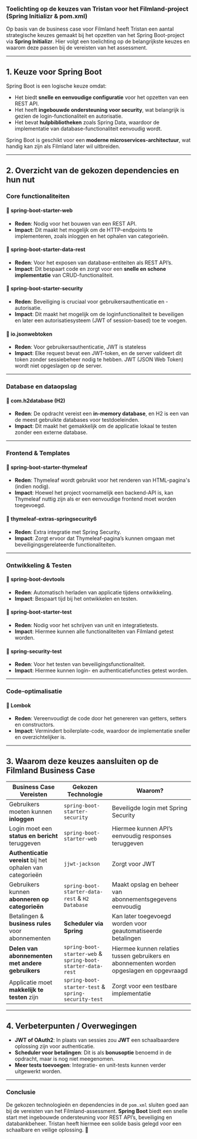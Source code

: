 ### **Toelichting op de keuzes van Tristan voor het Filmland-project (Spring Initializr & pom.xml)**

Op basis van de business case voor Filmland heeft Tristan een aantal strategische keuzes gemaakt bij het opzetten van het Spring Boot-project via **Spring Initializr**. Hier volgt een toelichting op de belangrijkste keuzes en waarom deze passen bij de vereisten van het assessment.

---

## **1. Keuze voor Spring Boot**
Spring Boot is een logische keuze omdat:
- Het biedt **snelle en eenvoudige configuratie** voor het opzetten van een REST API.
- Het heeft **ingebouwde ondersteuning voor security**, wat belangrijk is gezien de login-functionaliteit en autorisatie.
- Het bevat **hulpbibliotheken** zoals Spring Data, waardoor de implementatie van database-functionaliteit eenvoudig wordt.

Spring Boot is geschikt voor een **moderne microservices-architectuur**, wat handig kan zijn als Filmland later wil uitbreiden.

---

## **2. Overzicht van de gekozen dependencies en hun nut**

### **Core functionaliteiten**
#### 🔹 **spring-boot-starter-web**
- **Reden**: Nodig voor het bouwen van een REST API.
- **Impact**: Dit maakt het mogelijk om de HTTP-endpoints te implementeren, zoals inloggen en het ophalen van categorieën.

#### 🔹 **spring-boot-starter-data-rest**
- **Reden**: Voor het exposen van database-entiteiten als REST API’s.
- **Impact**: Dit bespaart code en zorgt voor een **snelle en schone implementatie** van CRUD-functionaliteit.

#### 🔹 **spring-boot-starter-security**
- **Reden**: Beveiliging is cruciaal voor gebruikersauthenticatie en -autorisatie.
- **Impact**: Dit maakt het mogelijk om de loginfunctionaliteit te beveiligen en later een autorisatiesysteem (JWT of session-based) toe te voegen.

#### 🔹 **io.jsonwebtoken**
- **Reden**: Voor gebruikersauthenticatie, JWT is stateless
- **Impact**: Elke request bevat een JWT-token, en de server valideert dit token zonder sessiebeheer nodig te hebben. JWT (JSON Web Token) wordt niet opgeslagen op de server. 




---

### **Database en dataopslag**
#### 🔹 **com.h2database (H2)**
- **Reden**: De opdracht vereist een **in-memory database**, en H2 is een van de meest gebruikte databases voor testdoeleinden.
- **Impact**: Dit maakt het gemakkelijk om de applicatie lokaal te testen zonder een externe database.

---

### **Frontend & Templates**
#### 🔹 **spring-boot-starter-thymeleaf**
- **Reden**: Thymeleaf wordt gebruikt voor het renderen van HTML-pagina's (indien nodig).
- **Impact**: Hoewel het project voornamelijk een backend-API is, kan Thymeleaf nuttig zijn als er een eenvoudige frontend moet worden toegevoegd.

#### 🔹 **thymeleaf-extras-springsecurity6**
- **Reden**: Extra integratie met Spring Security.
- **Impact**: Zorgt ervoor dat Thymeleaf-pagina’s kunnen omgaan met beveiligingsgerelateerde functionaliteiten.

---

### **Ontwikkeling & Testen**
#### 🔹 **spring-boot-devtools**
- **Reden**: Automatisch herladen van applicatie tijdens ontwikkeling.
- **Impact**: Bespaart tijd bij het ontwikkelen en testen.

#### 🔹 **spring-boot-starter-test**
- **Reden**: Nodig voor het schrijven van unit en integratietests.
- **Impact**: Hiermee kunnen alle functionaliteiten van Filmland getest worden.

#### 🔹 **spring-security-test**
- **Reden**: Voor het testen van beveiligingsfunctionaliteit.
- **Impact**: Hiermee kunnen login- en authenticatiefuncties getest worden.

---

### **Code-optimalisatie**
#### 🔹 **Lombok**
- **Reden**: Vereenvoudigt de code door het genereren van getters, setters en constructors.
- **Impact**: Vermindert boilerplate-code, waardoor de implementatie sneller en overzichtelijker is.

---

## **3. Waarom deze keuzes aansluiten op de Filmland Business Case**
| Business Case Vereisten | Gekozen Technologie                                         | Waarom?                                                                                   |
|------------------------|-------------------------------------------------------------|-------------------------------------------------------------------------------------------|
| Gebruikers moeten kunnen **inloggen** | `spring-boot-starter-security`                              | Beveiligde login met Spring Security                                                      |
| Login moet een **status en bericht** teruggeven | `spring-boot-starter-web`                                   | Hiermee kunnen API’s eenvoudig responses teruggeven                                       |
| **Authenticatie vereist** bij het ophalen van categorieën | `jjwt-jackson`                                              | Zorgt voor JWT                                                                            |
| Gebruikers kunnen **abonneren op categorieën** | `spring-boot-starter-data-rest` & `H2 Database`             | Maakt opslag en beheer van abonnementsgegevens eenvoudig                                  |
| Betalingen & **business rules** voor abonnementen | **Scheduler via Spring**                                    | Kan later toegevoegd worden voor geautomatiseerde betalingen                              |
| **Delen van abonnementen met andere gebruikers** | `spring-boot-starter-web` & `spring-boot-starter-data-rest` | Hiermee kunnen relaties tussen gebruikers en abonnementen worden opgeslagen en opgevraagd |
| Applicatie moet **makkelijk te testen** zijn | `spring-boot-starter-test` & `spring-security-test`         | Zorgt voor een testbare implementatie                                                     |

---

## **4. Verbeterpunten / Overwegingen**
- **JWT of OAuth2**: In plaats van sessies zou **JWT** een schaalbaardere oplossing zijn voor authenticatie. 
- **Scheduler voor betalingen**: Dit is als **bonusoptie** benoemd in de opdracht, maar is nog niet meegenomen.
- **Meer tests toevoegen**: Integratie- en unit-tests kunnen verder uitgewerkt worden.

---

### **Conclusie**
De gekozen technologieën en dependencies in de `pom.xml` sluiten goed aan bij de vereisten van het Filmland-assessment. **Spring Boot** biedt een snelle start met ingebouwde ondersteuning voor REST API’s, beveiliging en databankbeheer. Tristan heeft hiermee een solide basis gelegd voor een schaalbare en veilige oplossing. 🚀